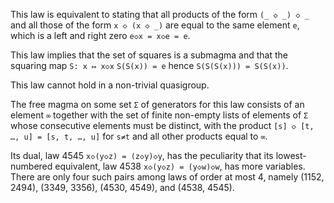 This law is equivalent to stating that all products of the form `(_ ◇ _) ◇ _` and all those of the form `x ◇ (x ◇ _)` are equal to the same element `e`, which is a left and right zero `e◇x = x◇e = e`.

This law implies that the set of squares is a submagma and that the squaring map `S: x ↦ x◇x`  `S(S(x)) = e` hence `S(S(S(x))) = S(S(x))`.

This law cannot hold in a non-trivial quasigroup.

The free magma on some set `Σ` of generators for this law consists of an element `∞` together with the set of finite non-empty lists of elements of `Σ` whose consecutive elements must be distinct, with the product `[s] ◇ [t, …, u] = [s, t, …, u]` for `s≠t` and all other products equal to `∞`.

Its dual, law 4545 `x◇(y◇z) = (z◇y)◇y`, has the peculiarity that its lowest-numbered equivalent, law 4538 `x◇(y◇z) = (y◇w)◇w`, has more variables.  There are only four such pairs among laws of order at most 4, namely (1152, 2494), (3349, 3356), (4530, 4549), and (4538, 4545).

